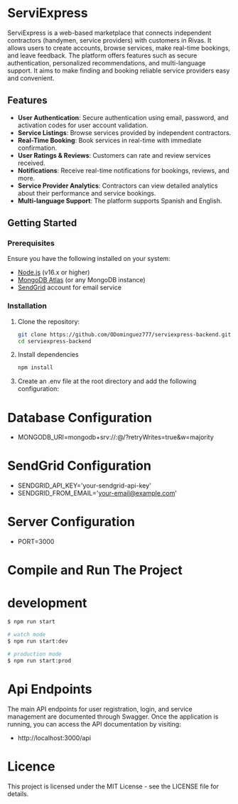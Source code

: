# ServiExpress

ServiExpress is a web-based marketplace that connects independent contractors (handymen, service providers) with customers in Rivas. It allows users to create accounts, browse services, make real-time bookings, and leave feedback. The platform offers features such as secure authentication, personalized recommendations, and multi-language support. It aims to make finding and booking reliable service providers easy and convenient.

## Features

- **User Authentication**: Secure authentication using email, password, and activation codes for user account validation.
- **Service Listings**: Browse services provided by independent contractors.
- **Real-Time Booking**: Book services in real-time with immediate confirmation.
- **User Ratings & Reviews**: Customers can rate and review services received.
- **Notifications**: Receive real-time notifications for bookings, reviews, and more.
- **Service Provider Analytics**: Contractors can view detailed analytics about their performance and service bookings.
- **Multi-language Support**: The platform supports Spanish and English.

## Getting Started

### Prerequisites

Ensure you have the following installed on your system:

- [Node.js](https://nodejs.org/en/) (v16.x or higher)
- [MongoDB Atlas](https://www.mongodb.com/cloud/atlas) (or any MongoDB instance)
- [SendGrid](https://sendgrid.com/) account for email service

### Installation

1. Clone the repository:

   ```bash
   git clone https://github.com/ODominguez777/serviexpress-backend.git
   cd serviexpress-backend
   ```

2. Install dependencies

   ```bash
   npm install
   ```

3. Create an .env file at the root directory and add the following configuration:

# Database Configuration

- MONGODB_URI=mongodb+srv://<username>:<password>@<cluster>/<dbname>?retryWrites=true&w=majority

# SendGrid Configuration

- SENDGRID_API_KEY='your-sendgrid-api-key'
- SENDGRID_FROM_EMAIL='your-email@example.com'

# Server Configuration

- PORT=3000

# Compile and Run The Project

# development

```bash
$ npm run start

# watch mode
$ npm run start:dev

# production mode
$ npm run start:prod
```

# Api Endpoints

The main API endpoints for user registration, login, and service management are documented through Swagger. Once the application is running, you can access the API documentation by visiting:

- http://localhost:3000/api

# Licence
This project is licensed under the MIT License - see the LICENSE file for details.

